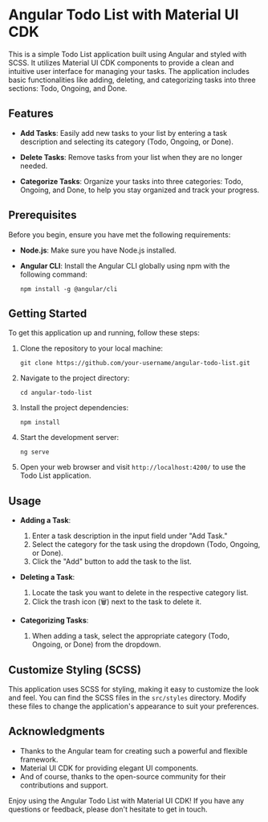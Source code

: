 # Angular Todo List with Material UI CDK

This is a simple Todo List application built using Angular and styled with SCSS. It utilizes Material UI CDK components to provide a clean and intuitive user interface for managing your tasks. The application includes basic functionalities like adding, deleting, and categorizing tasks into three sections: Todo, Ongoing, and Done.

## Features

- **Add Tasks**: Easily add new tasks to your list by entering a task description and selecting its category (Todo, Ongoing, or Done).

- **Delete Tasks**: Remove tasks from your list when they are no longer needed.

- **Categorize Tasks**: Organize your tasks into three categories: Todo, Ongoing, and Done, to help you stay organized and track your progress.

## Prerequisites

Before you begin, ensure you have met the following requirements:

- **Node.js**: Make sure you have Node.js installed.

- **Angular CLI**: Install the Angular CLI globally using npm with the following command:
  ```
  npm install -g @angular/cli
  ```

## Getting Started

To get this application up and running, follow these steps:

1. Clone the repository to your local machine:
   ```
   git clone https://github.com/your-username/angular-todo-list.git
   ```

2. Navigate to the project directory:
   ```
   cd angular-todo-list
   ```

3. Install the project dependencies:
   ```
   npm install
   ```

4. Start the development server:
   ```
   ng serve
   ```

5. Open your web browser and visit `http://localhost:4200/` to use the Todo List application.

## Usage

- **Adding a Task**:
  1. Enter a task description in the input field under "Add Task."
  2. Select the category for the task using the dropdown (Todo, Ongoing, or Done).
  3. Click the "Add" button to add the task to the list.

- **Deleting a Task**:
  1. Locate the task you want to delete in the respective category list.
  2. Click the trash icon (🗑️) next to the task to delete it.

- **Categorizing Tasks**:
  1. When adding a task, select the appropriate category (Todo, Ongoing, or Done) from the dropdown.

## Customize Styling (SCSS)

This application uses SCSS for styling, making it easy to customize the look and feel. You can find the SCSS files in the `src/styles` directory. Modify these files to change the application's appearance to suit your preferences.



## Acknowledgments

- Thanks to the Angular team for creating such a powerful and flexible framework.
- Material UI CDK for providing elegant UI components.
- And of course, thanks to the open-source community for their contributions and support.

Enjoy using the Angular Todo List with Material UI CDK! If you have any questions or feedback, please don't hesitate to get in touch.
